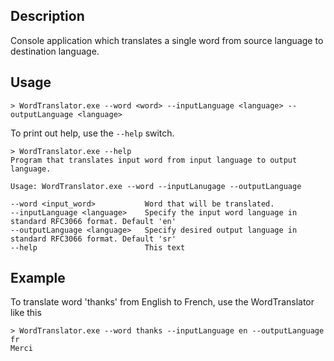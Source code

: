 ## Description
Console application which translates a single word from source language to destination language.

## Usage
    > WordTranslator.exe --word <word> --inputLanguage <language> --outputLanguage <language>
To print out help, use the `--help` switch.
```
> WordTranslator.exe --help
Program that translates input word from input language to output language.

Usage: WordTranslator.exe --word --inputLanugage --outputLanguage

--word <input_word>           Word that will be translated.
--inputLanguage <language>    Specify the input word language in standard RFC3066 format. Default 'en'
--outputLanguage <language>   Specify desired output language in standard RFC3066 format. Default 'sr'
--help                        This text
```
	
## Example
To translate word 'thanks' from English to French, use the WordTranslator like this
```    
> WordTranslator.exe --word thanks --inputLanguage en --outputLanguage fr 
Merci
```